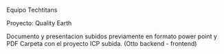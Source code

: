Equipo Techtitans

Proyecto: Quality Earth

 Documento y presentacion subidos previamente en formato power point y PDF
Carpeta con el proyecto ICP subida.
(Otto backend - frontend)
